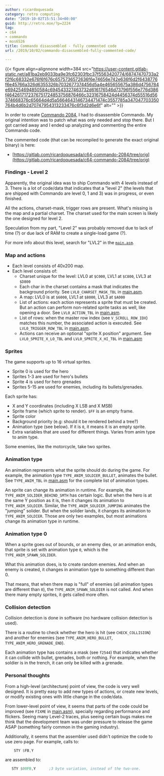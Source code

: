 ```yaml
---
author: ricardoquesada
category: retro computing
date: "2019-10-02T15:51:34+00:00"
guid: http://retro.moe/?p=2224
tag:
- c64
- commando
- mos6526
title: Commando disassembled - fully commented code
url: /2019/10/02/commando-disassembled-fully-commented-code/

---
```


{{< figure align=alignnone width=384
src="https://user-content.gitlab-static.net/a81ba2eb9033ba9e3fc62303fbc37f5563420774/68747470733a2f2f6c68332e676f6f676c6575736572636f6e74656e742e636f6d2f6438776f6e45766a326d6355326b7032677374456d5a4e465655675a386d4756784e694254694850584c694543327463732d616176546d73796f556e776d386f4642617172376751724853756876466c32316758424d4456374d55516d56374668376c65664d4d5a5664643146734471474c3557785a347047703350764b4d6b2d70747954313233476c6f3d2d6e6f"
alt="" >}}

In order to
create [Commando 2084](/2019/09/29/commando-2084-a-game-for-the-commodore-64/),
I had to disassemble Commando. My original intention was to patch what was only
needed and stop there. But I got carried away and I ended up analyzing and
commenting the entire Commando code.

The commented code (that can be recompiled to generate the exact original
binary) is here:

- [https://gitlab.com/ricardoquesada/c64-commando-2084/tree/orig](https://gitlab.com/ricardoquesada/c64-commando-2084/tree/orig)

### Findings - Level 2

Apparently, the original idea was to ship Commando with 4 levels instead of 3.
There is a lot of code/data that indicates that a "level 2" (the levels that are
shipped with Commando are level 0, 1 and 3) was in progress, or even finished.

All the actions, charset-mask, trigger rows are present. What's missing is the
map and a partial charset. The charset used for the main screen is likely the
one designed for level 2.

Speculation from my part, "Level 2" was probably removed due to lack of time (?)
or due lack of RAM to create a single-load game (?).

For more info about this level, search for "LVL2" in the [
`main.asm`](https://gitlab.com/ricardoquesada/c64-commando-2084/blob/orig/src%2Fmain.asm).

### Map and actions

- Each level consists of 40x200 map.
- Each level consists of:
    - Charset unique for the level: LVL0 at `$C000`, LVL1 at `$C800`, LVL3 at
      `$D800`
    - Each char in the charset contains a mask that indicates the background
      priority. See `LVL0_CHARSET_MASK_TBL`
      in [main.asm](https://gitlab.com/ricardoquesada/c64-commando-2084/blob/orig/src%2Fmain.asm).
    - A map: LVL0 is at `$6000`, LVL1 at `$8000`, LVL3 at `$A000`
    - List of actions: each action represents a sprite that must be created. But
      an action can perform non-related sprite tasks as well, like opening a
      door. See `LVL0_ACTION_TBL`
      in [main.asm](https://gitlab.com/ricardoquesada/c64-commando-2084/blob/orig/src%2Fmain.asm).
    - List of rows: when the master row index (see `V_SCROLL_ROW_IDX`) matches
      this number, the associated action is executed. See `LVL0_TRIGGER_ROW_TBL`
      in [main.asm](https://gitlab.com/ricardoquesada/c64-commando-2084/blob/orig/src%2Fmain.asm).
    - Actions can receive an optional "sprite X position" argument. See
      `LVL0_SPRITE_X_LO_TBL` and `LVL0_SPRITE_X_HI_TBL`
      in [main.asm](https://gitlab.com/ricardoquesada/c64-commando-2084/blob/orig/src%2Fmain.asm)

### Sprites

The game supports up to 16 virtual sprites.

- Sprite 0 is used for the hero
- Sprites 1-3 are used for hero's bullets
- Sprite 4 is used for hero grenades
- Sprites 5-15 are used for enemies, including its bullets/grenades.

Each sprite has:

- X and Y coordinates (including X LSB and X MSB)
- Sprite frame (which sprite to render). `$FF` is an empty frame.
- Sprite color
- Background priority (e.g: should it be rendered behind a tree?)
- Animation type (see below). If it is `0`, it means it is an empty sprite.
- Extra variables that are used for different things. Varies from anim type to
  anim type.

Some enemies, like the motorcycle, take two sprites.

### Animation type

An animation represents what the sprite should do during the game. For example,
the animation type `TYPE_ANIM_SOLDIER_BULLET`, animates the bullet. See
`TYPE_ANIM_TBL`
in [main.asm](https://gitlab.com/ricardoquesada/c64-commando-2084/blob/orig/src%2Fmain.asm)
for the complete list of animation types.

An sprite can change its animation in runtime. For example, the
`TYPE_ANIM_SOLIDER_BEHIND_SMTH` has certain logic. But when the hero is at the
same Y position as it is, then it changes its animation to `TYPE_ANIM_SOLDIER`.
Similar, the `TYPE_ANIM_SOLDIER_JUMPING` animates the "jumping" solider. But
when the solider lands, it changes its animation to `TYPE_ANIM_SOLDIER`. Those
are only two examples, but most animations change its animation type in runtime.

### Animation type 0

When a sprite goes out of bounds, or an enemy dies, or an animation ends, that
sprite is set with animation type `0`, which is the `TYPE_ANIM_SPAWN_SOLIDER`.

What this animation does, is to create random enemies. And when an enemy is
created, it changes in animation type to something different than 0.

That means, that when there map is "full" of enemies (all animation types are
different than `0`), the `TYPE_ANIM_SPAWN_SOLDIER` is not called. And when there
many empty sprites, it gets called more often.

### Collision detection

Collision detection is done in software (no hardware collision detection is
used).

There is a routine to check whether the hero is hit (see `CHECK_COLLISION`) and
another for enemies (see `TYPE_ANIM_HERO_BULLET`, `TYPE_ANIM_HERO_GRENADE_END`).

Each animation type has contains a mask (see `f2544`) that indicates whether it
can collide with bullet, grenades, both or nothing. For example, when the
soldier is in the trench, it can only be killed with a grenade.

### Personal thoughts

From a high-level (architecture) point of view, the code is very well designed.
It is pretty easy to add new types of actions, or create new levels, or modify
existing ones with little change in the code/data.

From lower-level point of view, it seems that parts of the code could be
improved (see `FIXME`
in [main.asm](https://gitlab.com/ricardoquesada/c64-commando-2084/blob/orig/src%2Fmain.asm)),
specially regarding performance and flickers. Seeing many Level-2 traces, plus
seeing certain bugs makes me think that the development team was under pressure
to release the game ASAP (something fairly common in the gaming industry).

Additionally, it seems that the assembler used didn't optimize the code to use
zero page. For example, calls to:

```asm
    STY $FB,Y
```

are assembled to:

```asm
   STY $00FB,Y      ;3 byte variation, instead of the two-one.
```
